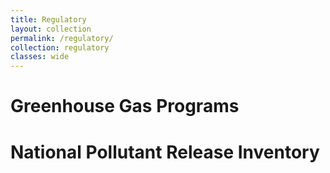 ```yaml
---
title: Regulatory
layout: collection
permalink: /regulatory/
collection: regulatory
classes: wide
---
```

# Greenhouse Gas Programs




# National Pollutant Release Inventory